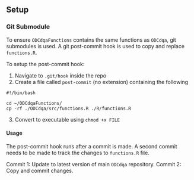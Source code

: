 ## Setup

### Git Submodule

To ensure `ODCdqaFunctions` contains the same functions as `ODCdqa`, git submodules is used. A git post-commit hook is used to copy and replace `functions.R`.

To setup the post-commit hook:

1. Navigate to `.git/hook` inside the repo
2. Create a file called `post-commit` (no extension) containing the following

```
#!/bin/bash

cd ~/ODCdqaFunctions/
cp -rf ./ODCdqa/src/functions.R ./R/functions.R
```

3. Convert to executable using `chmod +x FILE`

#### Usage

The post-commit hook runs after a commit is made. A second commit needs to be made to track the changes to `functions.R` file.

Commit 1: Update to latest version of main `ODCdqa` repository.
Commit 2: Copy and commit changes.